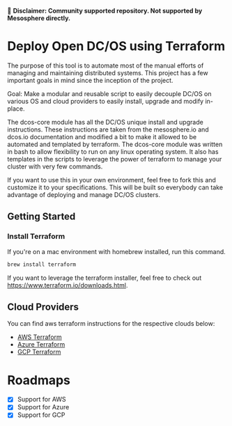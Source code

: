 &#x1F4D9; **Disclaimer: Community supported repository. Not supported by Mesosphere directly.**

# Deploy Open DC/OS using Terraform

The purpose of this tool is to automate most of the manual efforts of managing and maintaining distributed systems. This project has a few important goals in mind since the inception of the project.

Goal: Make a modular and reusable script to easily decouple DC/OS on various OS and cloud providers to easily install, upgrade and modify in-place.

The dcos-core module has all the DC/OS unique install and upgrade instructions. These instructions are taken from the mesosphere.io and dcos.io documentation and modified a bit to make it allowed to be automated and templated by terraform. The dcos-core module was written in bash to allow flexibility to run on any linux operating system. It also has templates in the scripts to leverage the power of terraform to manage your cluster with very few commands. 

If you want to use this in your own environment, feel free to fork this and customize it to your specifications. This will be built so everybody can take advantage of deploying and manage DC/OS clusters.

## Getting Started

### Install Terraform

If you're on a mac environment with homebrew installed, run this command.

```bash
brew install terraform
```

If you want to leverage the terraform installer, feel free to check out https://www.terraform.io/downloads.html.

## Cloud Providers 

You can find aws terraform instructions for the respective clouds below:

 - [AWS Terraform](./aws/README.md)
 - [Azure Terraform](./azure/README.md)
 - [GCP Terraform](./gcp/README.md)

# Roadmaps

  - [X] Support for AWS
  - [X] Support for Azure
  - [X] Support for GCP
